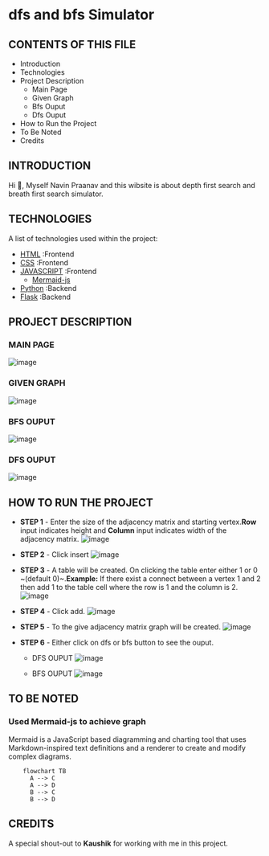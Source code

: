 # dfs and bfs Simulator
 
CONTENTS OF THIS FILE
---------------------

 * Introduction
 * Technologies
 * Project Description
   * Main Page
   * Given Graph
   * Bfs Ouput
   * Dfs Ouput
* How to Run the Project
* To Be Noted
* Credits


INTRODUCTION
------------

  Hi 👋, Myself Navin Praanav and this wibsite is about depth first search and breath first search simulator.
  
  
TECHNOLOGIES
------------

A list of technologies used within the project:
* [HTML](https://en.wikipedia.org/wiki/HTML) :Frontend
* [CSS](https://en.wikipedia.org/wiki/CSS) :Frontend
* [JAVASCRIPT](https://en.wikipedia.org/wiki/JavaScript) :Frontend
   * [Mermaid-js](https://mermaid-js.github.io/mermaid/#/)
* [Python](https://en.wikipedia.org/wiki/JavaScript) :Backend
* [Flask](https://en.wikipedia.org/wiki/JavaScript) :Backend


PROJECT DESCRIPTION
------------

### MAIN PAGE
  
  ![image](https://user-images.githubusercontent.com/91049629/177582589-dd17ffa1-8574-49df-ba8c-a31475911001.png)


  
### GIVEN GRAPH
  
  ![image](https://user-images.githubusercontent.com/91049629/177582930-7e796aea-fd2d-4d1f-a1b6-8e25dc9e352d.png)


### BFS OUPUT
 
  ![image](https://user-images.githubusercontent.com/91049629/177583080-b1b43f25-0558-4965-8361-a0cb8ff9e765.png)

  
### DFS OUPUT
 ![image](https://user-images.githubusercontent.com/91049629/177585003-dcfbaa72-1aa0-4c56-bd1e-993829cccba2.png)
  


HOW TO RUN THE PROJECT
------------
* **STEP 1** - Enter the size of the adjacency matrix and starting vertex.**Row** input indicates height and **Column** input indicates width of the adjacency matrix. 
![image](https://user-images.githubusercontent.com/91049629/177589898-e8481a1a-1b43-412a-b274-a179efd09751.png)
* **STEP 2** - Click insert
![image](https://user-images.githubusercontent.com/91049629/177590206-a81b88bf-5037-40d4-9a9e-67f3473264f9.png)

* **STEP 3** - A table will be created. On clicking the table enter either 1 or 0 ~(default 0)~.**Example:** If there exist a connect between a vertex 1 and 2 then add 1 to the table cell where the row is 1 and the column is 2.
![image](https://user-images.githubusercontent.com/91049629/177590388-f59f473e-8462-499a-b870-6f71a15d4b48.png)

* **STEP 4** - Click add.
![image](https://user-images.githubusercontent.com/91049629/177590469-a46e5897-3e09-4a24-970b-ecebbe74aa49.png)

* **STEP 5** - To the give adjacency matrix graph will be created.
![image](https://user-images.githubusercontent.com/91049629/177590588-0f78048b-c880-4654-bada-0cb57a433a46.png)

* **STEP 6** - Either click on dfs or bfs button to see the ouput.
   * DFS OUPUT
   ![image](https://user-images.githubusercontent.com/91049629/177590790-a625d179-a495-43d0-ab0a-f1d34decff84.png)

   * BFS OUPUT
   ![image](https://user-images.githubusercontent.com/91049629/177590868-a8b191fc-c8bf-4684-ba48-0542d09829c7.png)


TO BE NOTED
------------

### Used Mermaid-js to achieve graph
Mermaid is a JavaScript based diagramming and charting tool that uses Markdown-inspired text definitions and a renderer to create and modify complex diagrams.
  ``` Mermaid-js
      flowchart TB
        A --> C
        A --> D
        B --> C
        B --> D
  ```
  
CREDITS
------------
A special shout-out to **Kaushik** for working with me in this project.
